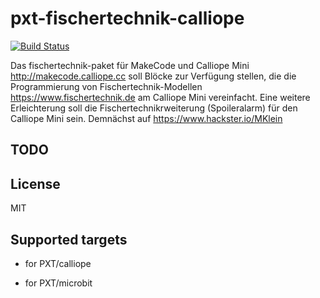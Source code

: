 # pxt-fischertechnik-calliope
[![Build Status](https://travis-ci.org/MKleinSB/pxt-fischertechnik-calliope.svg?branch=master)](https://travis-ci.org/MKleinSB/pxt-fischertechnik-calliope)

Das fischertechnik-paket für MakeCode und Calliope Mini http://makecode.calliope.cc soll Blöcke zur Verfügung stellen, die die Programmierung von Fischertechnik-Modellen https://www.fischertechnik.de am Calliope Mini vereinfacht.
Eine weitere Erleichterung soll die Fischertechnikrweiterung (Spoileralarm) für den Calliope Mini sein. Demnächst auf https://www.hackster.io/MKlein

## TODO

## License

MIT

## Supported targets

* for PXT/calliope

* for PXT/microbit
